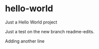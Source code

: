 # hello-world
Just a Hello World project


Just a test on the new branch readme-edits.

Adding another line
